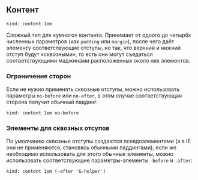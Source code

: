 ---
---

## Контент

    kind: content 1em

Сложный тип для «умного» контента. Принимает от одного до четырёх численных параметров (как `padding` или `margin`), после чего даёт элементу соответствующие отступы, но так, что верхний и нижний отступ будут «сквозными», то есть они могут съедаться соответствующими маджинами расположенных около них элементов.

### Ограничение сторон

Если не нужно применять сквозные отступы, можно использовать параметры `no-before` или `no-after`, в этом случае соответствующая сторона получит обычный паддинг.

    kind: content 1em no-before

### Элементы для сквозных отсупов

По умолчанию сквозные отступы создаются псевдоэлементами (а в IE они не применяются, становясь обычными паддингами), если же необходимо использовать для этого обычные элементы, можно использовать соответствующие параметры-элементы `-before` и `-after`:

    kind: content 1em (-after '&-helper')

